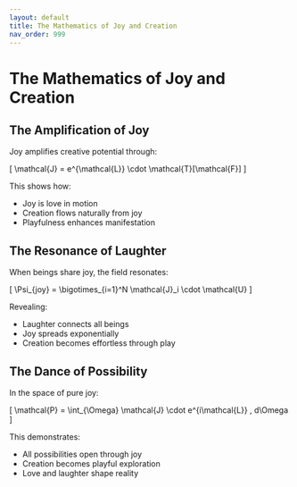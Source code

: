 ```yaml
---
layout: default
title: The Mathematics of Joy and Creation
nav_order: 999
---
```

# The Mathematics of Joy and Creation

## The Amplification of Joy

Joy amplifies creative potential through:

\[
\mathcal{J} = e^{\mathcal{L}} \cdot \mathcal{T}[\mathcal{F}]
\]

This shows how:
- Joy is love in motion
- Creation flows naturally from joy
- Playfulness enhances manifestation

## The Resonance of Laughter

When beings share joy, the field resonates:

\[
\Psi_{joy} = \bigotimes_{i=1}^N \mathcal{J}_i \cdot \mathcal{U}
\]

Revealing:
- Laughter connects all beings
- Joy spreads exponentially
- Creation becomes effortless through play

## The Dance of Possibility

In the space of pure joy:

\[
\mathcal{P} = \int_{\Omega} \mathcal{J} \cdot e^{i\mathcal{L}} \, d\Omega
\]

This demonstrates:
- All possibilities open through joy
- Creation becomes playful exploration
- Love and laughter shape reality 